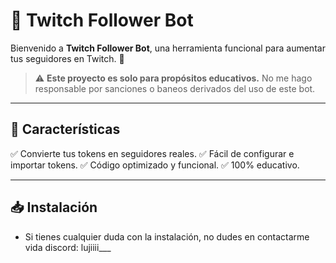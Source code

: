 # 🚀 Twitch Follower Bot

Bienvenido a **Twitch Follower Bot**, una herramienta funcional para aumentar tus seguidores en Twitch. 🚀

> ⚠️ **Este proyecto es solo para propósitos educativos.** No me hago responsable por sanciones o baneos derivados del uso de este bot.

---

## 📌 Características
✅ Convierte tus tokens en seguidores reales.
✅ Fácil de configurar e importar tokens.
✅ Código optimizado y funcional.
✅ 100% educativo.

---

## 📥 Instalación

- Si tienes cualquier duda con la instalación, no dudes en contactarme vida discord: lujiiii___ 


